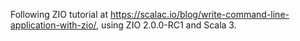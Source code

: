Following ZIO tutorial at https://scalac.io/blog/write-command-line-application-with-zio/,
using ZIO 2.0.0-RC1 and Scala 3.
